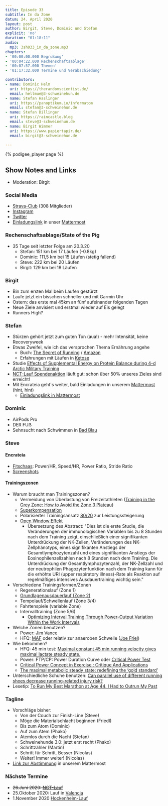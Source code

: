 ```yaml
---
title: Episode 33
subtitle: In da Zone
datum: 24. April 2020
layout: post
author: Birgit, Steve, Dominic und Stefan
explicit: 'no'
duration: "01:18:11"
audio:
  mp3: 3sh033_in_da_zone.mp3
chapters:
- '00:00:00.000 Begrüßung'
- '00:04:22.000 Rechenschaftsablage'
- '00:07:57.000 Themen'
- '01:17:32.000 Termine und Verabschiedung'

contributors:
- name: Dominic Helm
  uri: https://therandomscientist.de/
  email: hellmue@3-schweinehun.de
- name: Stefan Haslinger
  uri: https://panoptikum.io/informatom
  email: stefan@3-schweinehun.de
- name: Stefan Dillinger
  uri: https://raincastle.blog
  email: steve@3-schweinehun.de
- name: Birgit Wimmer
  uri: https://www.papiertapir.de/
  email: birgit@3-schweinehun.de

---
```


{% podigee_player page %}

## Show Notes and Links

* Moderation: Birgit

### Social Media

* [Strava-Club](https://www.strava.com/clubs/3schweinehunde) (308 Mitglieder)
* [Instagram](https://www.instagram.com/3_schweinehunde/)
* [Twitter](https://twitter.com/3schweinehunde)
* [Einladungslink](https://mattermost.informatom.com/signup_user_complete/?id=pniz51hpoiyqumcdeu11463o8h)
  in unser [Mattermost](https://mattermost.informatom.com)

### Rechenschaftsablage/State of the Pig

* 35 Tage seit letzter Folge am 20.3.20
  * Stefan: 151 km bei 17 Läufen (-0.8kg)
  * Dominic: 111,5 km bei 15 Läufen (stetig fallend)
  * Steve: 222 km bei 20 Läufen
  * Birgit: 129 km bei 18 Läufen

### Birgit

* Bin zum ersten Mal beim Laufen gestürzt
* Laufe jetzt ein bisschen schneller und mit Garmin Uhr
* Ostern: das erste mal 45km an fünf aufeinander folgenden Tagen
* Neue Ziele anvisiert und erstmal wieder auf Eis gelegt
* Runners High?

### Stefan

* Stürzen gehört jetzt zum guten Ton (aua!) - mehr Intensität, keine Recoveryweek
* Etwas Zweifel, wie ich das versprochen Thema Ernährung angehe
  * Buch: [The Secret of Running](https://thesecretofrunning.com/) /
    [Amazon](https://amzn.to/3bzkclS)
  * Erfahrungen mit Läufen in
    [Ketose](https://de.wikipedia.org/wiki/Ketose_(Stoffwechsel))
* Studie [Effects of Supplemental Energy on Protein Balance during 4-d Arctic Military Training](https://ffi-publikasjoner.archive.knowledgearc.net/bitstream/handle/20.500.12242/579/1362674.pdf)
* [NCT-Lauf Spendenaktion](https://www.nct-heidelberg.de/das-nct/spenden/spendenaktion.html?cfd=uuhxl)
  läuft gut: schon über 50% unseres Zieles sind erreicht!
* Mit Encrateia geht's weiter, bald Einladungen in unserem [Mattermost](https://mattermost.informatom.com)
  (hint, hint)
  * [Einladungslink in Mattermost](https://mattermost.informatom.com/signup_user_complete/?id=pniz51hpoiyqumcdeu11463o8h)

### Dominic

* AirPods Pro
* DER FUẞ
* Sehnsucht nach Schwimmen in [Bad Blau](https://www.badblau.de)

### Steve

#### Encrateia

* [Fitschaas](https://encrateia.informatom.com/features/): Power/HR, Speed/HR,
  Power Ratio, Stride Ratio
* [Screenshots](https://encrateia.informatom.com/gallery/)

#### Trainingszonen

* Warum braucht man Trainingszonen?
  * Vermeidung von Überlastung von Freizeitathleten
    ([Training in the Grey Zone: How to Avoid the Zone 3 Plateau](https://www.trainingpeaks.com/blog/training-in-the-grey-zone-how-to-avoid-the-zone-3-plateau/))
  * [Superkompensation](https://fellrnr.com/wiki/Supercompensation)
  * Polarisierter Trainingsansatz [80/20](https://www.sportsci.org/2009/ss.htm)
    zur Leistungssteigerung
  * [Open Window Effekt](https://pubmed.ncbi.nlm.nih.gov/20839496/)
    * Übersetzung des Abstract: "Dies ist die erste Studie, die Veränderungen
      der immunologischen Variablen bis zu 8 Stunden nach dem Training zeigt,
      einschließlich einer signifikanten Unterdrückung der NK-Zellen,
      Veränderungen des NK-Zellphänotyps, eines signifikanten Anstiegs der
      Gesamtlymphozytenzahl und eines signifikanten Anstiegs der
      Eosinophilenzellzahlen nach 8 Stunden nach dem Training. Die Unterdrückung
      der Gesamtlymphozytenzahl, der NK-Zellzahl und der neutrophilen
      Phagozytenfunktion nach dem Training kann für die erhöhte URI (upper
      respiratory illness)-Rate als Reaktion auf regelmäßiges intensives
      Ausdauertraining wichtig sein."
* Verschiedene Trainingsformen/Zonen
  * Regenerationslauf (Zone 1)
  * [Grundlagenausdauerlauf (Zone 2)](https://lauftipps.ch/trainingsmethoden/ga1-grundlagenausdauer-1/)
  * Tempolauf/Schwellenlauf (Zone 3/4)
  * Fahrtenspiele (variable Zone)
  * Intervalltraining (Zone 5/6)
    * [Optimizing Interval Training Through Power-Output Variation Within the Work Intervals](https://www.ncbi.nlm.nih.gov/pubmed/32244222?dopt=Abstract)
* Welche Zonen benutzen?
  * Power: [Jim Vance](https://www.velopress.com/jim-vances-running-power-zones/)
  * HFQ: [MAF](https://philmaffetone.com/method/) oder relativ zur anaeroben
    Schwelle ([Joe Friel](http://trainingbible.com/joesblog/2009/11/quick-guide-to-setting-zones.html))
* Wie bekommen?
  * HFQ: 45 min test:
    [Maximal constant 45 min running velocity gives maximal lactate steady state.](https://www.ncbi.nlm.nih.gov/pubmed/24247182)
  * Power: FTP/CP: Power Duration Curve oder [Critical Power Test](https://raincastle.blog/?p=652#CP)
  * [Critical Power Concept in Exercise : Critique And Applications](http://www.georgeron.com/2020/04/Critical-Power-Concept.html)
  * [The maximal metabolic steady state: redefining the ‘gold standard’](https://physoc.onlinelibrary.wiley.com/doi/pdf/10.14814/phy2.14098)
* Unterschiedliche Schuhe benutzen: [Can parallel use of different running shoes decrease running-related injury risk?](https://www.ncbi.nlm.nih.gov/pubmed/24286345)
* Lesetip: [To Run My Best Marathon at Age 44, I Had to Outrun My Past](https://www.wired.com/story/marathon-speed-tech-training-outrunning-my-past/)

### Tagline

* Vorschläge bisher:
  * Von der Couch zur Finish-Line (Steve)
  * Möge die Materialschlacht beginnen (Friedl)
  * Bis zum Atom (Dominic)
  * Auf zum Atem (Phako)
  * Atemlos durch die Nacht (Stefan)
  * Schweinehunde 3.0: jetzt erst recht (Phako)
  * Schrittzähler (Martin)
  * Schritt für Schritt. Besser (Nicolas)
  * Weiter! Immer weiter! (Nicolas)
* [Link zur Abstimmung](https://mattermost.informatom.com/schweinehunde/pl/7ghzcaiztjrbjffa4d8j74xajc) in unserem Mattermost
  
### Nächste Termine

* ~~26.Juni 2020: [NCT-Lauf](https://www.nct-heidelberg.de/das-nct/spenden/nct-lauf.html)~~
* 25.Oktober 2020: Lauf in [Valencia](https://www.valenciaciudaddelrunning.com)
* 1.November 2020 [Hockenheim-Lauf](https://www.asgtria-hockenheim.de/hockenheim-lauf/allg-infos/)
